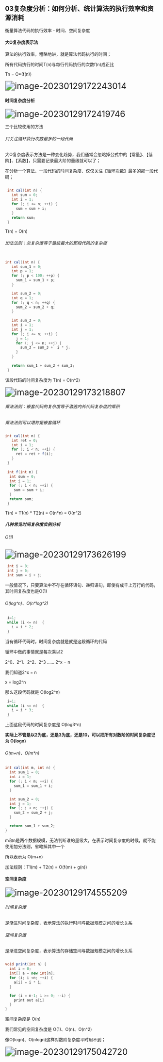 ## 03复杂度分析：如何分析、统计算法的执行效率和资源消耗

衡量算法代码的执行效率 - 时间、空间复杂度

#### 大O复杂度表示法

算法的执行效率，粗略地讲，就是算法代码执行的时间；

所有代码执行的时间T(n)与每行代码执行的次数f(n)成正比

Tn = O*(f(n))

<img src="https://raw.githubusercontent.com/dashingqi/DQPicBeg/main/image-20230129172243014.png" alt="image-20230129172243014" style="zoom:200%;" />

#### 时间复杂度分析

<img src="https://raw.githubusercontent.com/dashingqi/DQPicBeg/main/image-20230129172419746.png" alt="image-20230129172419746" style="zoom:200%;" />

三个比较使用的方法

###### 只关注循环执行次数最多的一段代码

大O复杂度表示方法是一种变化趋势，我们通常会忽略掉公式中的【常量】、【低阶】、【系数】，只需要记录最大阶的量级就可以了；

在分析一个算法、一段代码的时间复杂度、仅仅关注【循环次数】最多的那一段代码；

```java

 int cal(int n) {
   int sum = 0;
   int i = 1;
   for (; i <= n; ++i) {
     sum = sum + i;
   }
   return sum;
 }
```

T(n) = O(n)

###### 加法法则：总复杂度等于量级最大的那段代码的复杂度

```java

int cal(int n) {
   int sum_1 = 0;
   int p = 1;
   for (; p < 100; ++p) {
     sum_1 = sum_1 + p;
   }

   int sum_2 = 0;
   int q = 1;
   for (; q < n; ++q) {
     sum_2 = sum_2 + q;
   }
 
   int sum_3 = 0;
   int i = 1;
   int j = 1;
   for (; i <= n; ++i) {
     j = 1; 
     for (; j <= n; ++j) {
       sum_3 = sum_3 +  i * j;
     }
   }
 
   return sum_1 + sum_2 + sum_3;
 }
```

该段代码的时间复杂度为 T(n) = O(n^2)

<img src="https://raw.githubusercontent.com/dashingqi/DQPicBeg/main/image-20230129173218807.png" alt="image-20230129173218807" style="zoom:200%;" />

###### 乘法法则：嵌套代码的复杂度等于潜逃内外代码复杂度的乘积

*乘法法则可以堪称是嵌套循环*

```java

int cal(int n) {
   int ret = 0; 
   int i = 1;
   for (; i < n; ++i) {
     ret = ret + f(i);
   } 
 } 
 
 int f(int n) {
  int sum = 0;
  int i = 1;
  for (; i < n; ++i) {
    sum = sum + i;
  } 
  return sum;
 }
```

T(n) = T1(n) * T2(n) = O(n*n) = O(n^2)

##### 几种常见时间复杂度实例分析

###### O(1)

<img src="https://raw.githubusercontent.com/dashingqi/DQPicBeg/main/image-20230129173626199.png" alt="image-20230129173626199" style="zoom:200%;" />

```java
 int i = 8;
 int j = 6;
 int sum = i + j;
```

一般情况下，只要算法中不存在循环语句、递归语句，即使有成千上万行的代码，其时间复杂度也是O(1)

###### O(log^n)、O(n*log^2)

```java
 i=1;
 while (i <= n)  {
   i = i * 2;
 }
```

当有循环代码时，时间复杂度就是就是这段循环的代码

循环中做的事情就是每次乘以2

2^0、2^1、2^2、2^3 ...... 2^x = n

我们知道2^x = n

x = log2^n

那么这段代码就是 O(log2^n)

```java
 i=1;
 while (i <= n)  {
   i = i * 3;
 }
```

上面这段代码的时间复杂度是 O(log3^n)

**实际上不管是以2为底，还是3为底，还是10，可以把所有对数阶的时间复杂度记为 O(logn)**

###### O(m+n)、O(m*n)

```java
int cal(int m, int n) {
  int sum_1 = 0;
  int i = 1;
  for (; i < m; ++i) {
    sum_1 = sum_1 + i;
  }

  int sum_2 = 0;
  int j = 1;
  for (; j < n; ++j) {
    sum_2 = sum_2 + j;
  }

  return sum_1 + sum_2;
}
```

m和n是两个数据规模，无法判断谁的量级大，在表示时间复杂度的时候，就不能使用加分法则，省略掉其中一个

所以表示为 O(m+n)

加法规则：T1(m) + T2(n) = O(f(m) + g(n))

#### 空间复杂度

<img src="https://raw.githubusercontent.com/dashingqi/DQPicBeg/main/image-20230129174555209.png" alt="image-20230129174555209" style="zoom:200%;" />

###### 时间复杂度

是渐进时间复杂度，表示算法的执行时间与数据规模之间的增长关系

###### 空间复杂度

是渐进空间复杂度，表示算法的存储空间与数据规模之间的增长关系

```java

void print(int n) {
  int i = 0;
  int[] a = new int[n];
  for (i; i <n; ++i) {
    a[i] = i * i;
  }

  for (i = n-1; i >= 0; --i) {
    print out a[i]
  }
}
```

空间复杂度是 O(n)

我们常见的空间复杂度是 O(1)、O(n)、O(n^2)

像O(logn)、O(nlogn)这样对数阶复杂度平时用不到；

<img src="https://raw.githubusercontent.com/dashingqi/DQPicBeg/main/image-20230129175042720.png" alt="image-20230129175042720" style="zoom:200%;" />



